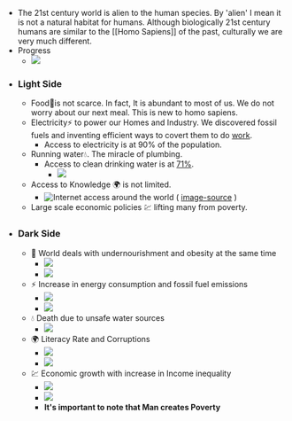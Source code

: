- The 21st century world is alien to the human species. By 'alien' I mean it is not a natural habitat for humans. Although biologically 21st century humans are similar to the [[Homo Sapiens]] of the past, culturally we are very much different. 
- Progress
    - ![](https://ourworldindata.org/uploads/2017/01/Two-centuries-World-as-100-people.png)
- ### Light Side
    - Food🍕is not scarce. In fact, It is abundant to most of us. We do not worry about our next meal. This is new to homo sapiens.
    - Electricity⚡️ to power our Homes and Industry. We discovered fossil fuels and inventing efficient ways to covert them to do [work](https://en.wikipedia.org/wiki/Work_%28physics%29).
        - Access to electricity is at 90% of the population.
    - Running water💧. The miracle of plumbing.
        - Access to clean drinking water is at [71%](https://ourworldindata.org/water-access).
            - ![](https://firebasestorage.googleapis.com/v0/b/firescript-577a2.appspot.com/o/imgs%2Fapp%2Fho_kepos%2FoZXquj1woP.png?alt=media&token=123f062f-e198-4cd9-b8f1-576a1f939fa9)
    - Access to Knowledge 🌍 is not limited.
        - ![Internet access around the world](https://firebasestorage.googleapis.com/v0/b/firescript-577a2.appspot.com/o/imgs%2Fapp%2Fho_kepos%2F38ntir_tny.png?alt=media&token=ab1aaea8-a3d1-4910-a548-3751b1db2815) ( [image-source](https://ourworldindata.org/internet) )
    - Large scale economic policies 💹 lifting many from poverty.
- ### Dark Side
    - 🍕 World deals with undernourishment and obesity at the same time 
        - ![](https://firebasestorage.googleapis.com/v0/b/firescript-577a2.appspot.com/o/imgs%2Fapp%2Fho_kepos%2FsBTMscRBX3.png?alt=media&token=f520ea90-39ea-4ecc-8b3a-263c7fb50b3d)
        - ![](https://firebasestorage.googleapis.com/v0/b/firescript-577a2.appspot.com/o/imgs%2Fapp%2Fho_kepos%2Fa6Ra3LMdKq.png?alt=media&token=61836732-45c2-4a67-883d-79534d181857) 
    - ⚡️ Increase in energy consumption and fossil fuel emissions 
        - ![](https://firebasestorage.googleapis.com/v0/b/firescript-577a2.appspot.com/o/imgs%2Fapp%2Fho_kepos%2Fo7Geh_IcyA.png?alt=media&token=bd0f5b2f-ab4d-4b49-9695-9f6b7bfe81c4)
        - ![](https://firebasestorage.googleapis.com/v0/b/firescript-577a2.appspot.com/o/imgs%2Fapp%2Fho_kepos%2FdQ5vrKRgLb.png?alt=media&token=deb4ca57-7a30-427a-9ead-eddf26aaaf40)
    - 💧 Death due to unsafe water sources 
        - ![](https://firebasestorage.googleapis.com/v0/b/firescript-577a2.appspot.com/o/imgs%2Fapp%2Fho_kepos%2FgN_S71kwSf.png?alt=media&token=5c7e8526-4670-4877-8504-5c344891a082)
    - 🌍  Literacy Rate and Corruptions
        - ![](https://firebasestorage.googleapis.com/v0/b/firescript-577a2.appspot.com/o/imgs%2Fapp%2Fho_kepos%2FiNm6da8X1F.png?alt=media&token=a5de6d39-6314-445f-b4ad-2ca5eec627dd)
        - ![](https://firebasestorage.googleapis.com/v0/b/firescript-577a2.appspot.com/o/imgs%2Fapp%2Fho_kepos%2Fb0tWZOBKsi.png?alt=media&token=94befdde-0317-4433-8532-72779c684c15)
    - 💹  Economic growth with increase in Income inequality
        - ![](https://firebasestorage.googleapis.com/v0/b/firescript-577a2.appspot.com/o/imgs%2Fapp%2Fho_kepos%2FnLg5nlsoDW.png?alt=media&token=1c229eee-0c7f-4eaf-9294-fe4ebe5c9b09)
        - ![](https://firebasestorage.googleapis.com/v0/b/firescript-577a2.appspot.com/o/imgs%2Fapp%2Fho_kepos%2FkaPCfvXgZF.png?alt=media&token=defe5db3-2ced-4a99-9d4c-bed223cd8afd)
        - **It's important to note that Man creates Poverty**
